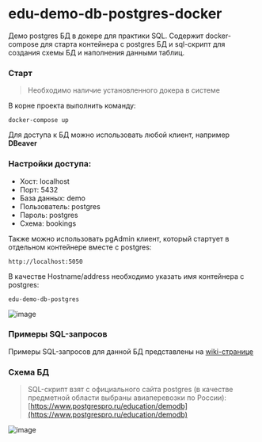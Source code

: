 # edu-demo-db-postgres-docker
Демо postgres БД в докере для практики SQL. Содержит docker-compose для старта контейнера с postgres БД и sql-скрипт для создания схемы БД и наполнения данными таблиц.

### Старт
> Необходимо наличие установленного докера в системе

В корне проекта выполнить команду:

`docker-compose up`

Для доступа к БД можно использовать любой клиент, например **DBeaver**

### Настройки доступа:

- Хост: localhost
- Порт: 5432
- База данных: demo
- Пользователь: postgres
- Пароль: postgres
- Схема: bookings

Также можно использовать pgAdmin клиент, который стартует в отдельном контейнере вместе с postgres:

`http://localhost:5050`

В качестве Hostname/address необходимо указать имя контейнера с postgres:

`edu-demo-db-postgres`

![image](https://user-images.githubusercontent.com/10981830/213941034-dc59402c-b8ce-44ae-bb40-710f0d48ad88.png)

### Примеры SQL-запросов
Примеры SQL-запросов для данной БД представлены на [wiki-странице](https://github.com/aleks-rad/edu-demo-db-postgres-docker/wiki/%D0%9F%D1%80%D0%B8%D0%BC%D0%B5%D1%80%D1%8B-SQL-%D0%B7%D0%B0%D0%BF%D1%80%D0%BE%D1%81%D0%BE%D0%B2)

### Схема БД

> SQL-скрипт взят с официального сайта postgres (в качестве предметной области выбраны авиаперевозки по России):
[https://www.postgrespro.ru/education/demodb](https://www.postgrespro.ru/education/demodb)

![image](https://user-images.githubusercontent.com/10981830/213874402-99897476-0808-4759-a005-1eaddbb432bd.png)
